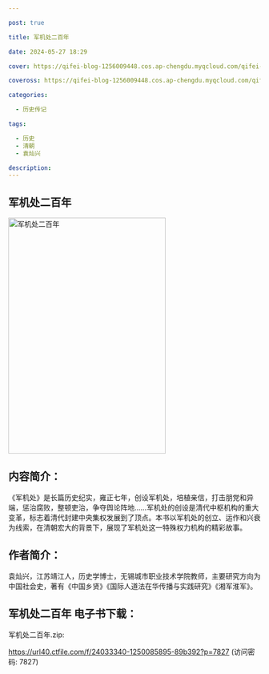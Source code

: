```yaml
---

post: true

title: 军机处二百年

date: 2024-05-27 18:29

cover: https://qifei-blog-1256009448.cos.ap-chengdu.myqcloud.com/qifei-blog/65f19bed9f345e8d03ea3916.jpg

coveross: https://qifei-blog-1256009448.cos.ap-chengdu.myqcloud.com/qifei-blog/65f19bed9f345e8d03ea3916.jpg

categories:

  - 历史传记

tags:

  - 历史
  - 清朝
  - 袁灿兴

description:
---
```


## 军机处二百年
<img alt=" 军机处二百年" class="aligncenter loaded" data-was-processed="true" decoding="async" fetchpriority="high" height="471" src="https://qifei-blog-1256009448.cos.ap-chengdu.myqcloud.com/qifei-blog/65f19bed9f345e8d03ea3916.jpg " style="cursor: zoom-in;" width="314"/>

## 内容简介：

《军机处》是长篇历史纪实，雍正七年，创设军机处，培植亲信，打击朋党和异端，惩治腐败，整顿吏治，争夺舆论阵地……军机处的创设是清代中枢机构的重大变革，标志着清代封建中央集权发展到了顶点。本书以军机处的创立、运作和兴衰为线索，在清朝宏大的背景下，展现了军机处这一特殊权力机构的精彩故事。

## 作者简介：

袁灿兴，江苏靖江人，历史学博士，无锡城市职业技术学院教师，主要研究方向为中国社会史，著有《中国乡贤》《国际人道法在华传播与实践研究》《湘军淮军》。

## 军机处二百年 电子书下载：



军机处二百年.zip: 

https://url40.ctfile.com/f/24033340-1250085895-89b392?p=7827 (访问密码: 7827)
